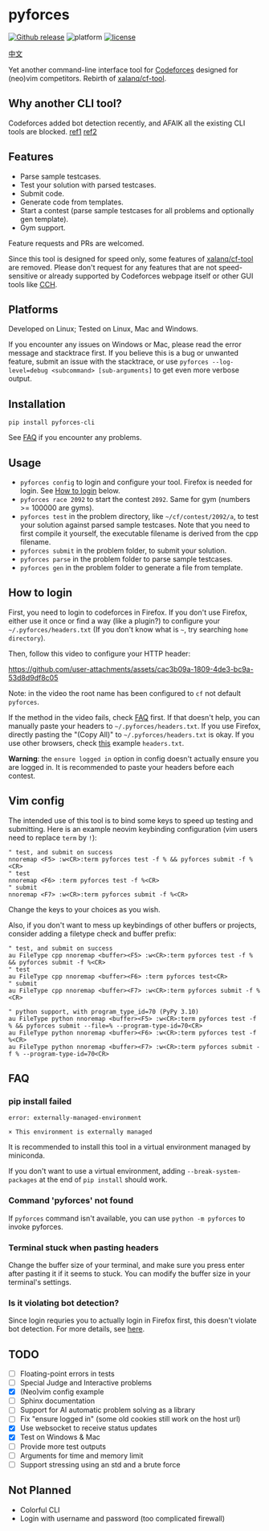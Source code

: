 # pyforces

[![Github release](https://img.shields.io/github/release/LZDQ/pyforces)](https://github.com/LZDQ/pyforces/releases)
![platform](https://img.shields.io/badge/platform-Windows%20%7C%20macOS%20%7C%20Linux-blue)
[![license](https://img.shields.io/badge/license-WTFPL-%23373737.svg)](https://raw.githubusercontent.com/LZDQ/pyforces/main/LICENSE)

[中文](README-zh.md)

Yet another command-line interface tool for [Codeforces](https://codeforces.com) designed for (neo)vim competitors. Rebirth of [xalanq/cf-tool](https://github.com/xalanq/cf-tool).

## Why another CLI tool?

Codeforces added bot detection recently, and AFAIK all the existing CLI tools are blocked. [ref1](https://codeforces.com/blog/entry/96091) [ref2](https://github.com/woshiluo/cf-tool/issues/5)

## Features

* Parse sample testcases.
* Test your solution with parsed testcases.
* Submit code.
* Generate code from templates.
* Start a contest (parse sample testcases for all problems and optionally gen template).
* Gym support.

Feature requests and PRs are welcomed.

Since this tool is designed for speed only, some features of [xalanq/cf-tool](https://github.com/xalanq/cf-tool) are removed. Please don't request for any features that are not speed-sensitive or already supported by Codeforces webpage itself or other GUI tools like [CCH](https://github.com/CodeforcesContestHelper/CCHv2).

## Platforms

Developed on Linux; Tested on Linux, Mac and Windows.

If you encounter any issues on Windows or Mac, please read the error message and stacktrace first. If you believe this is a bug or unwanted feature, submit an issue with the stacktrace, or use `pyforces --log-level=debug <subcommand> [sub-arguments]` to get even more verbose output.

## Installation

`pip install pyforces-cli`

See [FAQ](#FAQ) if you encounter any problems.

## Usage

* `pyforces config` to login and configure your tool. Firefox is needed for login. See [How to login](#How-to-login) below.
* `pyforces race 2092` to start the contest `2092`. Same for gym (numbers >= 100000 are gyms).
* `pyforces test` in the problem directory, like `~/cf/contest/2092/a`, to test your solution against parsed sample testcases. Note that you need to first compile it yourself, the executable filename is derived from the cpp filename.
* `pyforces submit` in the problem folder, to submit your solution.
* `pyforces parse` in the problem folder to parse sample testcases.
* `pyforces gen` in the problem folder to generate a file from template.

## How to login

First, you need to login to codeforces in Firefox. If you don't use Firefox, either use it once or find a way (like a plugin?) to configure your `~/.pyforces/headers.txt` (If you don't know what is `~`, try searching `home directory`).

Then, follow this video to configure your HTTP header:


https://github.com/user-attachments/assets/cac3b09a-1809-4de3-bc9a-53d8d9df8c05

Note: in the video the root name has been configured to `cf` not default `pyforces`.

If the method in the video fails, check [FAQ](#FAQ) first. If that doesn't help, you can manually paste your headers to `~/.pyforces/headers.txt`. If you use Firefox, directly pasting the "(Copy All)" to `~/.pyforces/headers.txt` is okay. If you use other browsers, check [this](example/headers.txt) example `headers.txt`.

**Warning**: the `ensure logged in` option in config doesn't actually ensure you are logged in. It is recommended to paste your headers before each contest.

## Vim config

The intended use of this tool is to bind some keys to speed up testing and submitting. Here is an example neovim keybinding configuration (vim users need to replace `term` by `!`):

```vim
" test, and submit on success
nnoremap <F5> :w<CR>:term pyforces test -f % && pyforces submit -f %<CR>
" test
nnoremap <F6> :term pyforces test -f %<CR>
" submit
nnoremap <F7> :w<CR>:term pyforces submit -f %<CR>
```

Change the keys to your choices as you wish.

Also, if you don't want to mess up keybindings of other buffers or projects, consider adding a filetype check and buffer prefix:

```vim
" test, and submit on success
au FileType cpp nnoremap <buffer><F5> :w<CR>:term pyforces test -f % && pyforces submit -f %<CR>
" test
au FileType cpp nnoremap <buffer><F6> :term pyforces test<CR>
" submit
au FileType cpp nnoremap <buffer><F7> :w<CR>:term pyforces submit -f %<CR>

" python support, with program_type_id=70 (PyPy 3.10)
au FileType python nnoremap <buffer><F5> :w<CR>:term pyforces test -f % && pyforces submit --file=% --program-type-id=70<CR>
au FileType python nnoremap <buffer><F6> :w<CR>:term pyforces test -f %<CR>
au FileType python nnoremap <buffer><F7> :w<CR>:term pyforces submit -f % --program-type-id=70<CR>
```

## FAQ

### pip install failed

```
error: externally-managed-environment

× This environment is externally managed
```

It is recommended to install this tool in a virtual environment managed by miniconda.

If you don't want to use a virtual environment, adding `--break-system-packages` at the end of `pip install` should work.

### Command 'pyforces' not found

If `pyforces` command isn't available, you can use `python -m pyforces` to invoke pyforces.

### Terminal stuck when pasting headers

Change the buffer size of your terminal, and make sure you press enter after pasting it if it seems to stuck. You can modify the buffer size in your terminal's settings.

### Is it violating bot detection?

Since login requries you to actually login in Firefox first, this doesn't violate bot detection. For more details, see [here](https://codeforces.com/blog/entry/134322).

## TODO

- [ ] Floating-point errors in tests
- [ ] Special Judge and Interactive problems
- [x] (Neo)vim config example
- [ ] Sphinx documentation
- [ ] Support for AI automatic problem solving as a library
- [ ] Fix "ensure logged in" (some old cookies still work on the host url)
- [x] Use websocket to receive status updates
- [x] Test on Windows & Mac
- [ ] Provide more test outputs
- [ ] Arguments for time and memory limit
- [ ] Support stressing using an std and a brute force

## Not Planned

* Colorful CLI
* Login with username and password (too complicated firewall)

